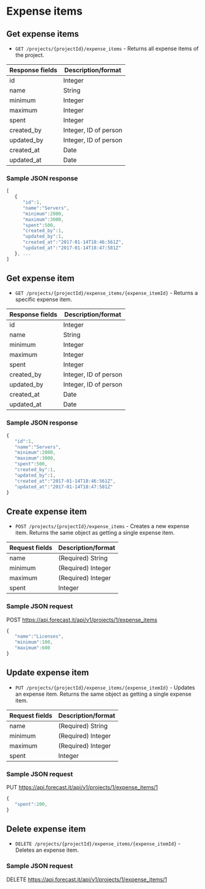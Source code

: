 # Expense items

## Get expense items

* `GET /projects/{projectId}/expense_items` - Returns all expense items of the project.

|Response fields | Description/format|
|------------ | -------------|
|id | Integer|
|name | String|
|minimum | Integer|
|maximum | Integer|
|spent | Integer|
|created_by | Integer, ID of person|
|updated_by | Integer, ID of person|
|created_at | Date|
|updated_at | Date|

### Sample JSON response
```javascript
[
   {
      "id":1,
      "name":"Servers",
      "minimum":2000,
      "maximum":3000,
      "spent":500,
      "created_by":1,
      "updated_by":1,
      "created_at":"2017-01-14T18:46:561Z",
      "updated_at":"2017-01-14T18:47:581Z"
   }, ...
]
```

## Get expense item

* `GET /projects/{projectId}/expense_items/{expense_itemId}` - Returns a specific expense item.

|Response fields | Description/format|
|------------ | -------------|
|id | Integer|
|name | String|
|minimum | Integer|
|maximum | Integer|
|spent | Integer|
|created_by | Integer, ID of person|
|updated_by | Integer, ID of person|
|created_at | Date|
|updated_at | Date|

### Sample JSON response
```javascript
{
   "id":1,
   "name":"Servers",
   "minimum":2000,
   "maximum":3000,
   "spent":500,
   "created_by":1,
   "updated_by":1,
   "created_at":"2017-01-14T18:46:561Z",
   "updated_at":"2017-01-14T18:47:581Z"
}
```

## Create expense item

* `POST /projects/{projectId}/expense_items` - Creates a new expense item. Returns the same object as getting a single expense item.

|Request fields | Description/format|
|------------ | -------------|
|name | (Required) String|
|minimum | (Required) Integer|
|maximum | (Required) Integer|
|spent | Integer|

### Sample JSON request
POST https://api.forecast.it/api/v1/projects/1/expense_items

```javascript
{
   "name":"Licenses",
   "minimum":100,
   "maximum":600
}
```

## Update expense item

* `PUT /projects/{projectId}/expense_items/{expense_itemId}` - Updates an expense item. Returns the same object as getting a single expense item.

|Request fields | Description/format|
|------------ | -------------|
|name | (Required) String|
|minimum | (Required) Integer|
|maximum | (Required) Integer|
|spent | Integer|

### Sample JSON request
PUT https://api.forecast.it/api/v1/projects/1/expense_items/1

```javascript
{
   "spent":200,
}
```

## Delete expense item

* `DELETE /projects/{projectId}/expense_items/{expense_itemId}` - Deletes an expense item.

### Sample JSON request
DELETE https://api.forecast.it/api/v1/projects/1/expense_items/1